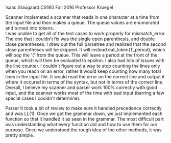 Isaac Staugaard
CS160 Fall 2016
Professor Kruegel

Scanner
	Implemeted a scanner that reads in one character at a time from the input file and then makes a queue.  The queue values are enumerated and turned into tokens.		
	I was unable to get all of the test cases to work properly for mismatch_error. The one that I couldn't fix was the single open parenthesis, and double close parentheses.
	I drew out the full parsetree and realized that the second close parentheses will be skipped. It will instead eat_token(T_period), which will pop the '(' from the queue.  This will leave
	a period at the front of the queue, which will then be evaluated to epsilon.  I also had lots of issues with the line counter. I couldn't figure out a way to stop counting the lines only when you
	reach on an error, rather it would keep counting how many total lines in the input file.  It would read the error on the correct line and output it where it occured in terms of the syntax, but not
	in terms of the correct line. Overall, I believe my scanner and parser work 100% correctly with good input, and the scanner works most of the time with bad input (barring a few special cases
	I couldn't determine).
	
Parser
	It took a bit of review to make sure it handled precedence correctly and was LL(1). Once we got the grammar down, we just implemented each function so that it handled it as seen in the grammar.
	The most difficult part was understanding what every function did and how to use them for our purpose. Once we understood the rough idea of the other methods, it was pretty simple. 

	